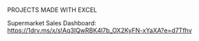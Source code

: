 PROJECTS MADE WITH EXCEL

Supermarket Sales Dashboard: https://1drv.ms/x/s!Aq3lQwRBK4l7b_OX2KyFN-xYaXA?e=d7Tfhv
